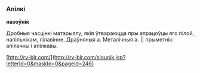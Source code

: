 ### Апілкі
**назоўнік**

Дробныя часцінкі матэрыялу, якія ўтвараюцца пры апрацоўцы яго пілой, напільнікам, пілавінне. Драўняныя а. Металічныя а. || прыметнік: апілачны і апілкавы.

<a rel="author">[http://rv-blr.com/](http://rv-blr.com/slounik.jsp?letterId=0&maskId=0&pageId=246)</a>
